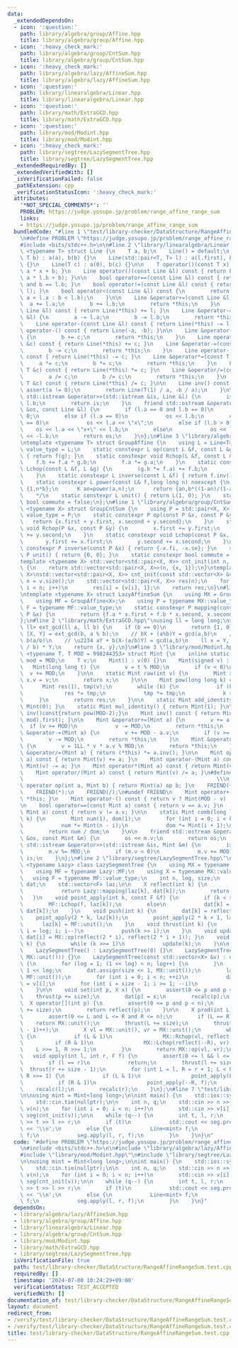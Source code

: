 ```yaml
---
data:
  _extendedDependsOn:
  - icon: ':question:'
    path: library/algebra/group/Affine.hpp
    title: library/algebra/group/Affine.hpp
  - icon: ':heavy_check_mark:'
    path: library/algebra/group/CntSum.hpp
    title: library/algebra/group/CntSum.hpp
  - icon: ':heavy_check_mark:'
    path: library/algebra/lazy/AffineSum.hpp
    title: library/algebra/lazy/AffineSum.hpp
  - icon: ':question:'
    path: library/linearalgebra/Linear.hpp
    title: library/linearalgebra/Linear.hpp
  - icon: ':question:'
    path: library/math/ExtraGCD.hpp
    title: library/math/ExtraGCD.hpp
  - icon: ':question:'
    path: library/mod/Modint.hpp
    title: library/mod/Modint.hpp
  - icon: ':heavy_check_mark:'
    path: library/segtree/LazySegmentTree.hpp
    title: library/segtree/LazySegmentTree.hpp
  _extendedRequiredBy: []
  _extendedVerifiedWith: []
  _isVerificationFailed: false
  _pathExtension: cpp
  _verificationStatusIcon: ':heavy_check_mark:'
  attributes:
    '*NOT_SPECIAL_COMMENTS*': ''
    PROBLEM: https://judge.yosupo.jp/problem/range_affine_range_sum
    links:
    - https://judge.yosupo.jp/problem/range_affine_range_sum
  bundledCode: "#line 1 \"test/library-checker/DataStructure/RangeAffineRangeSum.test.cpp\"\
    \n#define PROBLEM \"https://judge.yosupo.jp/problem/range_affine_range_sum\"\n\
    #include <bits/stdc++.h>\n\n#line 2 \"library/linearalgebra/Linear.hpp\"\ntemplate\
    \ <typename T> struct Line {\n    T a, b;\n    Line() = default;\n    Line(T a,\
    \ T b) : a(a), b(b) {}\n    Line(std::pair<T, T> l) : a(l.first), b(l.second)\
    \ {}\n    Line(T c) : a(0), b(c) {}\n\n    T operator()(const T x) const { return\
    \ a * x + b; }\n    Line operator()(const Line &l) const { return Line(a * l.a,\
    \ a * l.b + b); }\n\n    bool operator==(const Line &l) const { return a == l.a\
    \ and b == l.b; }\n    bool operator!=(const Line &l) const { return !(*this ==\
    \ l); }\n    bool operator<(const Line &l) const {\n        return (a == l.a ?\
    \ a < l.a : b < l.b);\n    }\n\n    Line &operator+=(const Line &l) {\n      \
    \  a += l.a;\n        b += l.b;\n        return *this;\n    }\n    Line operator+(const\
    \ Line &l) const { return Line(*this) += l; }\n    Line &operator-=(const Line\
    \ &l) {\n        a -= l.a;\n        b -= l.b;\n        return *this;\n    }\n\
    \    Line operator-(const Line &l) const { return Line(*this) -= l; }\n    Line\
    \ operator-() const { return Line(-a, -b); }\n\n    Line &operator+=(const T &c)\
    \ {\n        b += c;\n        return *this;\n    }\n    Line operator+(const T\
    \ &c) const { return Line(*this) += c; }\n    Line &operator-=(const T &c) {\n\
    \        b -= c;\n        return *this;\n    }\n    Line operator-(const T &c)\
    \ const { return Line(*this) -= c; }\n    Line &operator*=(const T &c) {\n   \
    \     a *= c;\n        b *= c;\n        return *this;\n    }\n    Line operator*(const\
    \ T &c) const { return Line(*this) *= c; }\n    Line &operator/=(const T &c) {\n\
    \        a /= c;\n        b /= c;\n        return *this;\n    }\n    Line operator/(const\
    \ T &c) const { return Line(*this) /= c; }\n\n    Line inv() const {\n       \
    \ assert(a != 0);\n        return Line(T(1) / a, -b / a);\n    }\n\n    friend\
    \ std::istream &operator>>(std::istream &is, Line &l) {\n        is >> l.a >>\
    \ l.b;\n        return is;\n    }\n    friend std::ostream &operator<<(std::ostream\
    \ &os, const Line &l) {\n        if (l.a == 0 and l.b == 0)\n            os <<\
    \ 0;\n        else if (l.a == 0)\n            os << l.b;\n        else if (l.b\
    \ == 0)\n            os << l.a << \"x\";\n        else if (l.b > 0)\n        \
    \    os << l.a << \"x+\" << l.b;\n        else\n            os << l.a << \"x-\"\
    \ << -l.b;\n        return os;\n    }\n};\n#line 3 \"library/algebra/group/Affine.hpp\"\
    \ntemplate <typename T> struct GroupAffine {\n    using L = Line<T>;\n    using\
    \ value_type = L;\n    static constexpr L op(const L &f, const L &g) noexcept\
    \ { return f(g); }\n    static constexpr void Rchop(L &f, const L &g) {\n    \
    \    f.b += f.a * g.b;\n        f.a *= g.a;\n    }\n    static constexpr void\
    \ Lchop(const L &f, L &g) {\n        (g.b *= f.a) += f.b;\n        g.a *= f.a;\n\
    \    }\n    static constexpr L inverse(const L &f) { return f.inv(); }\n    /*\n\
    \    static constexpr L power(const L& f,long long n) noexcept {\n      if(a==1)return\
    \ {1,n*b};\n      K an=power(a,n);\n      return {an,b*((1-an)/(1-a))};\n    }\n\
    \    */\n    static constexpr L unit() { return L(1, 0); }\n    static constexpr\
    \ bool commute = false;\n};\n#line 1 \"library/algebra/group/CntSum.hpp\"\ntemplate\
    \ <typename X> struct GroupCntSum {\n    using P = std::pair<X, X>;\n    using\
    \ value_type = P;\n    static constexpr P op(const P &x, const P &y) {\n     \
    \   return {x.first + y.first, x.second + y.second};\n    }\n    static constexpr\
    \ void Rchop(P &x, const P &y) {\n        x.first += y.first;\n        x.second\
    \ += y.second;\n    }\n    static constexpr void Lchop(const P &x, P &y) {\n \
    \       y.first += x.first;\n        y.second += x.second;\n    }\n    static\
    \ constexpr P inverse(const P &x) { return {-x.fi, -x.se}; }\n    static constexpr\
    \ P unit() { return {0, 0}; }\n    static constexpr bool commute = true;\n};\n\
    template <typename X> std::vector<std::pair<X, X>> cnt_init(int n, const X &x)\
    \ {\n    return std::vector<std::pair<X, X>>(n, {x, 1});\n}\ntemplate <typename\
    \ X>\nstd::vector<std::pair<X, X>> cnt_init(const std::vector<X> &v) {\n    int\
    \ n = v.size();\n    std::vector<std::pair<X, X>> res(n);\n    for (int i = 0;\
    \ i < n; i++)\n        res[i] = {v[i], 1};\n    return res;\n}\n#line 4 \"library/algebra/lazy/AffineSum.hpp\"\
    \ntemplate <typename X> struct LazyAffineSum {\n    using MX = GroupCntSum<X>;\n\
    \    using MF = GroupAffine<X>;\n    using P = typename MX::value_type;\n    using\
    \ F = typename MF::value_type;\n    static constexpr P mapping(const F &f, const\
    \ P &x) {\n        return {f.a * x.first + f.b * x.second, x.second};\n    }\n\
    };\n#line 2 \"library/math/ExtraGCD.hpp\"\nusing ll = long long;\nstd::pair<ll,\
    \ ll> ext_gcd(ll a, ll b) {\n    if (b == 0)\n        return {1, 0};\n    auto\
    \ [X, Y] = ext_gcd(b, a % b);\n    // bX + (a%b)Y = gcd(a,b)\n    // a%b = a -\
    \ b(a/b)\n    // \u2234 aY + b(X-(a/b)Y) = gcd(a,b)\n    ll x = Y, y = X - (a\
    \ / b) * Y;\n    return {x, y};\n}\n#line 3 \"library/mod/Modint.hpp\"\ntemplate\
    \ <typename T, T MOD = 998244353> struct Mint {\n    inline static constexpr T\
    \ mod = MOD;\n    T v;\n    Mint() : v(0) {}\n    Mint(signed v) : v(v) {}\n \
    \   Mint(long long t) {\n        v = t % MOD;\n        if (v < 0)\n          \
    \  v += MOD;\n    }\n\n    static Mint raw(int v) {\n        Mint x;\n       \
    \ x.v = v;\n        return x;\n    }\n\n    Mint pow(long long k) const {\n  \
    \      Mint res(1), tmp(v);\n        while (k) {\n            if (k & 1)\n   \
    \             res *= tmp;\n            tmp *= tmp;\n            k >>= 1;\n   \
    \     }\n        return res;\n    }\n\n    static Mint add_identity() { return\
    \ Mint(0); }\n    static Mint mul_identity() { return Mint(1); }\n\n    // Mint\
    \ inv()const{return pow(MOD-2);}\n    Mint inv() const { return Mint(ext_gcd(v,\
    \ mod).first); }\n\n    Mint &operator+=(Mint a) {\n        v += a.v;\n      \
    \  if (v >= MOD)\n            v -= MOD;\n        return *this;\n    }\n    Mint\
    \ &operator-=(Mint a) {\n        v += MOD - a.v;\n        if (v >= MOD)\n    \
    \        v -= MOD;\n        return *this;\n    }\n    Mint &operator*=(Mint a)\
    \ {\n        v = 1LL * v * a.v % MOD;\n        return *this;\n    }\n    Mint\
    \ &operator/=(Mint a) { return (*this) *= a.inv(); }\n\n    Mint operator+(Mint\
    \ a) const { return Mint(v) += a; }\n    Mint operator-(Mint a) const { return\
    \ Mint(v) -= a; }\n    Mint operator*(Mint a) const { return Mint(v) *= a; }\n\
    \    Mint operator/(Mint a) const { return Mint(v) /= a; }\n#define FRIEND(op)\
    \                                                             \\\n    friend Mint\
    \ operator op(int a, Mint b) { return Mint(a) op b; }\n    FRIEND(+);\n    FRIEND(-);\n\
    \    FRIEND(*);\n    FRIEND(/);\n#undef FRIEND\n    Mint operator+() const { return\
    \ *this; }\n    Mint operator-() const { return v ? Mint(MOD - v) : Mint(v); }\n\
    \n    bool operator==(const Mint a) const { return v == a.v; }\n    bool operator!=(const\
    \ Mint a) const { return v != a.v; }\n\n    static Mint comb(long long n, int\
    \ k) {\n        Mint num(1), dom(1);\n        for (int i = 0; i < k; i++) {\n\
    \            num *= Mint(n - i);\n            dom *= Mint(i + 1);\n        }\n\
    \        return num / dom;\n    }\n\n    friend std::ostream &operator<<(std::ostream\
    \ &os, const Mint &m) {\n        os << m.v;\n        return os;\n    }\n    friend\
    \ std::istream &operator>>(std::istream &is, Mint &m) {\n        is >> m.v;\n\
    \        m.v %= MOD;\n        if (m.v < 0)\n            m.v += MOD;\n        return\
    \ is;\n    }\n};\n#line 2 \"library/segtree/LazySegmentTree.hpp\"\n\ntemplate\
    \ <typename Lazy> class LazySegmentTree {\n    using MX = typename Lazy::MX;\n\
    \    using MF = typename Lazy::MF;\n    using X = typename MX::value_type;\n \
    \   using F = typename MF::value_type;\n    int n, log, size;\n    std::vector<X>\
    \ dat;\n    std::vector<F> laz;\n\n    X reflect(int k) {\n        if (k < size)\n\
    \            return Lazy::mapping(laz[k], dat[k]);\n        return dat[k];\n \
    \   }\n    void point_apply(int k, const F &f) {\n        if (k < size)\n    \
    \        MF::Lchop(f, laz[k]);\n        else\n            dat[k] = Lazy::mapping(f,\
    \ dat[k]);\n    }\n    void push(int k) {\n        dat[k] = reflect(k);\n    \
    \    point_apply(2 * k, laz[k]);\n        point_apply(2 * k + 1, laz[k]);\n  \
    \      laz[k] = MF::unit();\n    }\n    void thrust(int k) {\n        for (int\
    \ i = log; i; i--)\n            push(k >> i);\n    }\n    void update(int i) {\
    \ dat[i] = MX::op(reflect(2 * i), reflect(2 * i + 1)); }\n    void recalc(int\
    \ k) {\n        while (k >>= 1)\n            update(k);\n    }\n\n  public:\n\
    \    LazySegmentTree() : LazySegmentTree(0) {}\n    LazySegmentTree(int n) : LazySegmentTree(std::vector<X>(n,\
    \ MX::unit())) {}\n    LazySegmentTree(const std::vector<X> &v) : n(v.size())\
    \ {\n        for (log = 1; (1 << log) < n; log++) {\n        }\n        size =\
    \ 1 << log;\n        dat.assign(size << 1, MX::unit());\n        laz.assign(size,\
    \ MF::unit());\n        for (int i = 0; i < n; ++i)\n            dat[size + i]\
    \ = v[i];\n        for (int i = size - 1; i >= 1; --i)\n            update(i);\n\
    \    }\n\n    void set(int p, X x) {\n        assert(0 <= p and p < n);\n    \
    \    thrust(p += size);\n        dat[p] = x;\n        recalc(p);\n    }\n\n  \
    \  X operator[](int p) {\n        assert(0 <= p and p < n);\n        thrust(p\
    \ += size);\n        return reflect(p);\n    }\n\n    X prod(int L, int R) {\n\
    \        assert(0 <= L and L <= R and R <= n);\n        if (L == R)\n        \
    \    return MX::unit();\n        thrust(L += size);\n        thrust((R += size\
    \ - 1)++);\n        X vl = MX::unit(), vr = MX::unit();\n        while (L < R)\
    \ {\n            if (L & 1)\n                MX::Rchop(vl, reflect(L++));\n  \
    \          if (R & 1)\n                MX::Lchop(reflect(--R), vr);\n        \
    \    L >>= 1, R >>= 1;\n        }\n        return MX::op(vl, vr);\n    }\n\n \
    \   void apply(int l, int r, F f) {\n        assert(0 <= l && l <= r && r <= n);\n\
    \        if (l == r)\n            return;\n        thrust(l += size);\n      \
    \  thrust(r += size - 1);\n        for (int L = l, R = r + 1; L < R; L >>= 1,\
    \ R >>= 1) {\n            if (L & 1)\n                point_apply(L++, f);\n \
    \           if (R & 1)\n                point_apply(--R, f);\n        }\n    \
    \    recalc(l);\n        recalc(r);\n    }\n};\n#line 7 \"test/library-checker/DataStructure/RangeAffineRangeSum.test.cpp\"\
    \n\nusing mint = Mint<long long>;\n\nint main() {\n    std::ios::sync_with_stdio(false);\n\
    \    std::cin.tie(nullptr);\n\n    int n, q;\n    std::cin >> n >> q;\n\n    std::vector<mint>\
    \ v(n);\n    for (int i = 0; i < n; i++)\n        std::cin >> v[i];\n    LazySegmentTree<LazyAffineSum<mint>>\
    \ seg(cnt_init(v));\n\n    while (q--) {\n        int t, l, r;\n        std::cin\
    \ >> t >> l >> r;\n        if (t)\n            std::cout << seg.prod(l, r).first\
    \ << '\\n';\n        else {\n            Line<mint> f;\n            std::cin >>\
    \ f;\n            seg.apply(l, r, f);\n        }\n    }\n}\n"
  code: "#define PROBLEM \"https://judge.yosupo.jp/problem/range_affine_range_sum\"\
    \n#include <bits/stdc++.h>\n\n#include \"library/algebra/lazy/AffineSum.hpp\"\n\
    #include \"library/mod/Modint.hpp\"\n#include \"library/segtree/LazySegmentTree.hpp\"\
    \n\nusing mint = Mint<long long>;\n\nint main() {\n    std::ios::sync_with_stdio(false);\n\
    \    std::cin.tie(nullptr);\n\n    int n, q;\n    std::cin >> n >> q;\n\n    std::vector<mint>\
    \ v(n);\n    for (int i = 0; i < n; i++)\n        std::cin >> v[i];\n    LazySegmentTree<LazyAffineSum<mint>>\
    \ seg(cnt_init(v));\n\n    while (q--) {\n        int t, l, r;\n        std::cin\
    \ >> t >> l >> r;\n        if (t)\n            std::cout << seg.prod(l, r).first\
    \ << '\\n';\n        else {\n            Line<mint> f;\n            std::cin >>\
    \ f;\n            seg.apply(l, r, f);\n        }\n    }\n}"
  dependsOn:
  - library/algebra/lazy/AffineSum.hpp
  - library/algebra/group/Affine.hpp
  - library/linearalgebra/Linear.hpp
  - library/algebra/group/CntSum.hpp
  - library/mod/Modint.hpp
  - library/math/ExtraGCD.hpp
  - library/segtree/LazySegmentTree.hpp
  isVerificationFile: true
  path: test/library-checker/DataStructure/RangeAffineRangeSum.test.cpp
  requiredBy: []
  timestamp: '2024-07-08 10:24:29+09:00'
  verificationStatus: TEST_ACCEPTED
  verifiedWith: []
documentation_of: test/library-checker/DataStructure/RangeAffineRangeSum.test.cpp
layout: document
redirect_from:
- /verify/test/library-checker/DataStructure/RangeAffineRangeSum.test.cpp
- /verify/test/library-checker/DataStructure/RangeAffineRangeSum.test.cpp.html
title: test/library-checker/DataStructure/RangeAffineRangeSum.test.cpp
---
```


